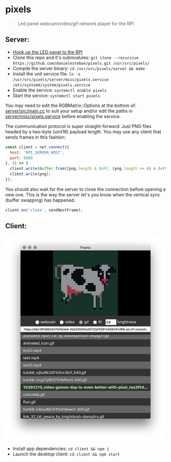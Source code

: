 # pixels

> Led panel webcam/video/gif network player for the RPI

## Server:

* [Hook up the LED panel to the RPI](https://github.com/hzeller/rpi-rgb-led-matrix/blob/master/wiring.md)
* Clone this repo and it's submodules: `git clone --recursive https://github.com/danielesteban/pixels.git /usr/src/pixels/`
* Compile the server binary: `cd /usr/src/pixels/server && make`
* Install the unit service file: `ln -s /usr/src/pixels/server/misc/pixels.service /etc/systemd/system/pixels.service`
* Enable the service: `systemctl enable pixels`
* Start the service: `systemctl start pixels`

You may need to edit the RGBMatrix::Options at the bottom of: [server/src/main.cc](server/src/main.cc) to suit your setup and/or edit the paths in [server/misc/pixels.service](server/misc/pixels.service) before enabling the service.

The communication protocol is super straight-forward: Just PNG files headed by a two-byte (uint16) payload length. You may use any client that sends frames in this fashion:

```js
const client = net.connect({
  host: 'RPI_SERVER_HOST',
  port: 8080
}, () => {
  client.write(Buffer.from([png.length & 0xFF, (png.length >> 8) & 0xFF]));
  client.write(png);
});
```

You should also wait for the server to close the connection before opening a new one. This is the way the server let's you know when the vertical sync (buffer swapping) has happened.

```js
client.on('close', sendNextFrame);
```

## Client:

![Screenshot](client/screenshot.png)

* Install app dependencies: `cd client && npm i`
* Launch the desktop client: `cd client && npm start`
